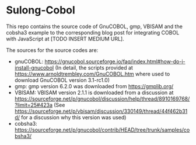 # Sulong-Cobol
This repo contains the source code of GnuCOBOL, gmp, VBISAM and the cobsha3 example to the corresponding blog post for integrating COBOL with JavaScript at [TODO INSERT MEDIUM URL].

The sources for the source codes are:
* gnuCOBOL: https://gnucobol.sourceforge.io/faq/index.html#how-do-i-install-gnucobol (In detail, the scripts provided at https://www.arnoldtrembley.com/GnuCOBOL.htm where used to download GnuCOBOL version 3.1-rc1.0)
* gmp: gmp version 6.2.0 was downloaded from https://gmplib.org/
* VBISAM: VBISAM version 2.1.1 is downloaded from a discussion at https://sourceforge.net/p/gnucobol/discussion/help/thread/8910169768/?limit=25#423a (See https://sourceforge.net/p/vbisam/discussion/330149/thread/44f462b31d/ for a discussion why this version was used)
* cobsha3: https://sourceforge.net/p/gnucobol/contrib/HEAD/tree/trunk/samples/cobsha3/
